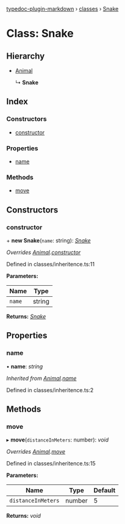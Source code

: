 [typedoc-plugin-markdown](../README.md) › [classes](../modules/classes.md) › [Snake](classes.snake.md)

# Class: Snake

## Hierarchy

* [Animal](classes.animal.md)

  ↳ **Snake**

## Index

### Constructors

* [constructor](classes.snake.md#constructor)

### Properties

* [name](classes.snake.md#name)

### Methods

* [move](classes.snake.md#move)

## Constructors

###  constructor

\+ **new Snake**(`name`: string): *[Snake](classes.snake.md)*

*Overrides [Animal](classes.animal.md).[constructor](classes.animal.md#constructor)*

Defined in classes/inheritence.ts:11

**Parameters:**

Name | Type |
------ | ------ |
`name` | string |

**Returns:** *[Snake](classes.snake.md)*

## Properties

###  name

• **name**: *string*

*Inherited from [Animal](classes.animal.md).[name](classes.animal.md#name)*

Defined in classes/inheritence.ts:2

## Methods

###  move

▸ **move**(`distanceInMeters`: number): *void*

*Overrides [Animal](classes.animal.md).[move](classes.animal.md#move)*

Defined in classes/inheritence.ts:15

**Parameters:**

Name | Type | Default |
------ | ------ | ------ |
`distanceInMeters` | number | 5 |

**Returns:** *void*

